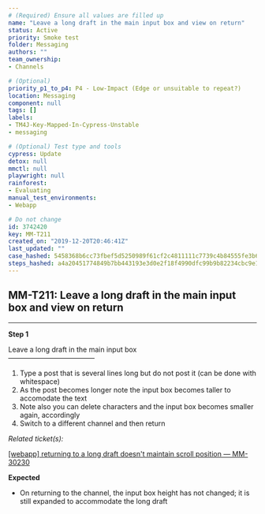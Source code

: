 ```yaml
---
# (Required) Ensure all values are filled up
name: "Leave a long draft in the main input box and view on return"
status: Active
priority: Smoke test
folder: Messaging
authors: ""
team_ownership: 
- Channels

# (Optional)
priority_p1_to_p4: P4 - Low-Impact (Edge or unsuitable to repeat?)
location: Messaging
component: null
tags: []
labels: 
- TM4J-Key-Mapped-In-Cypress-Unstable
- messaging

# (Optional) Test type and tools
cypress: Update
detox: null
mmctl: null
playwright: null
rainforest: 
- Evaluating
manual_test_environments: 
- Webapp

# Do not change
id: 3742420
key: MM-T211
created_on: "2019-12-20T20:46:41Z"
last_updated: ""
case_hashed: 5458368b6cc73fbef5d5250989f61cf2c4811111c7739c4b84555fe3b63f2899d35b0c8398019e0b64b3d70eeabe1d97
steps_hashed: a4a20451774849b7bb443193e3d0e2f18f4990dfc99b9b82234cbc9e1445e9f96156db943c796df1e6fbd44215572ada
---
```


<!-- (Auto-generated) Based on frontmatter's "key" and "name" -->

## MM-T211: Leave a long draft in the main input box and view on return

---

**Step 1**

Leave a long draft in the main input box\
–––––––––––––––––––––––––

1. Type a post that is several lines long but do not post it (can be done with whitespace)
2. As the post becomes longer note the input box becomes taller to accomodate the text
3. Note also you can delete characters and the input box becomes smaller again, accordingly
4. Switch to a different channel and then return

_Related ticket(s):_

[\[webapp\] returning to a long draft doesn't maintain scroll position — MM-30230](https://mattermost.atlassian.net/browse/MM-30230)

**Expected**

- On returning to the channel, the input box height has not changed; it is still expanded to accommodate the long draft
